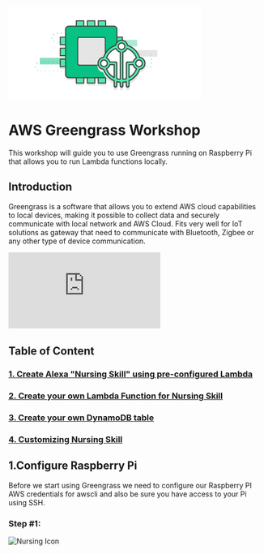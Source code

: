 ![logo](/images/greengrass.png)
# AWS Greengrass Workshop

This workshop will guide you to use Greengrass running on Raspberry Pi that allows you to run Lambda functions locally.

## Introduction
Greengrass is a software that allows you to extend AWS cloud capabilities to local devices, making it possible to collect data and securely communicate with local network and AWS Cloud. Fits very well for IoT solutions as gateway that need to communicate with Bluetooth, Zigbee or any other type of device communication.

![More information about Green Grass](https://docs.aws.amazon.com/greengrass/latest/developerguide/what-is-gg.html)


## Table of Content

### [1. Create Alexa "Nursing Skill" using pre-configured Lambda](#1create-alexa-nursing-skill)
### [2. Create your own Lambda Function for Nursing Skill](#2create-your-own-lambda-function-to-your-alexa-skill)
### [3. Create your own DynamoDB table](#3create-your-own-dynamodb-table)
### [4. Customizing Nursing Skill](#4customizing-nursing-skill)

## 1.Configure Raspberry Pi

Before we start using Greengrass we need to configure our Raspberry PI AWS credentials for awscli and also be sure you have access to your Pi using SSH.

### Step #1:
![Nursing Icon](/images/configure-raspberry/01.png) 
